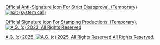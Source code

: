 [Official Anti-Signature Icon For Strict Disapproval. (Temporary)
![exit (system call)](https://historiotheque.files.wordpress.com/2016/11/non_ag_signature_official_2016_50px_cropped.jpg)](https://en.wikipedia.org/wiki/Boundary_marker)

[Official Signature Icon For Stamping Productions. (Temporary).
![A.G. (c) 2023. All Rights Reserved](https://historiotheque.files.wordpress.com/2016/11/ag_signature_official_2015_50px_cropped.jpg)](http://alexgagnon.com)

[A.G. (c) 2025. ![A.G. (c) 2025. All Rights Reserved](https://historiotheque.files.wordpress.com/2016/11/ag_signature_official_2015_50px_cropped.jpg) All Rights Reserved.](http://alexgagnon.com)
